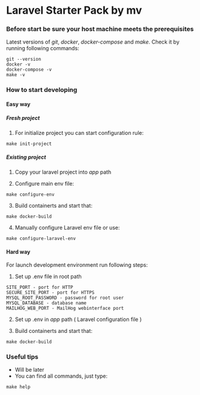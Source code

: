 # Laravel Starter Pack by mv

### Before start be sure your host machine meets the prerequisites

Latest versions of *git*, *docker*, *docker-compose* and *make*. Check it by running following commands:

```
git --version
docker -v
docker-compose -v
make -v
```

### How to start developing

#### Easy way

##### Fresh project

1. For initialize project you can start configuration rule:

```
make init-project
```

##### Existing project

1. Copy your laravel project into *app* path

2. Configure main env file:

```
make configure-env
```

3. Build containerts and start that:

```
make docker-build
```

4. Manually configure Laravel env file or use:

```
make configure-laravel-env
```

#### Hard way

For launch development environment run following steps:

1. Set up .env file in root path

```
SITE_PORT - port for HTTP 
SECURE_SITE_PORT - port for HTTPS  
MYSQL_ROOT_PASSWORD - password for root user  
MYSQL_DATABASE - database name  
MAILHOG_WEB_PORT - MailHog webinterface port
```

2. Set up .env in *app* path ( Laravel configuration file )

3. Build containerts and start that:

```
make docker-build
```

### Useful tips

- Will be later
- You can find all commands, just type:
```
make help
```
